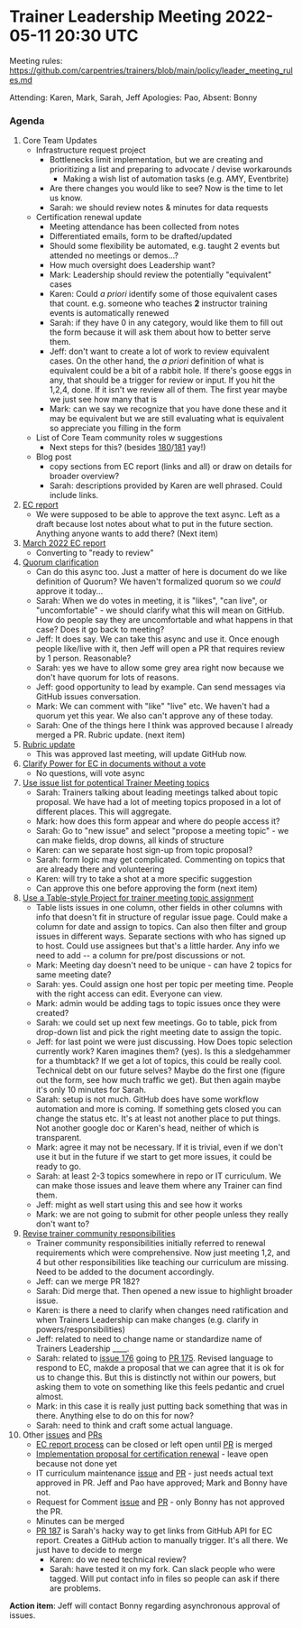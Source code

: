 # Trainer Leadership Meeting 2022-05-11 20:30 UTC

Meeting rules: https://github.com/carpentries/trainers/blob/main/policy/leader_meeting_rules.md

Attending: Karen, Mark, Sarah, Jeff
Apologies: Pao,
Absent: Bonny

### Agenda
1. Core Team Updates
    - Infrastructure request project
        - Bottlenecks limit implementation, but we are creating and 
        prioritizing a list and preparing to advocate / devise workarounds
            - Making a wish list of automation tasks (e.g. AMY, Eventbrite)
        - Are there changes you would like to see? Now is the time to let us 
        know.
        - Sarah: we should review notes & minutes for data requests
    - Certification renewal update
        - Meeting attendance has been collected from notes
        - Differentiated emails, form to be drafted/updated
        - Should some flexibility be automated, e.g. taught 2 events but 
        attended no meetings or demos...? 
        - How much oversight does Leadership want?
        - Mark: Leadership should review the potentially "equivalent" cases
        - Karen: Could _a priori_ identify some of those equivalent cases that 
        count. e.g. someone who teaches **2** instructor training events is 
        automatically renewed
        - Sarah: if they have 0 in any category, would like them to fill out 
        the form because it will ask them about how to better serve them.
        - Jeff: don't want to create a lot of work to review equivalent cases. 
        On the other hand, the _a priori_ definition of what is equivalent 
        could be a bit of a rabbit hole. If there's goose eggs in any, that 
        should be a trigger for review or input. If you hit the 1,2,4, done. If 
        it isn't we review all of them. The first year maybe we just see how 
        many that is
        - Mark: can we say we recognize that you have done these and it may be 
        equivalent but we are still evaluating what is equivalent so appreciate 
        you filling in the form
    - List of Core Team community roles w suggestions
        - Next steps for this? (besides 
          [180](https://github.com/carpentries/trainers/issues/180)/[181](https://github.com/carpentries/trainers/issues/181) 
          yay!)
    - Blog post
        - copy sections from EC report (links and all) or draw on details for 
        broader overview?
        - Sarah: descriptions provided by Karen are well phrased. Could include 
        links.
2. [EC report](https://github.com/carpentries/trainers/issues/168)
    - We were supposed to be able to approve the text async. Left as a draft 
    because lost notes about what to put in the future section. Anything anyone 
    wants to add there? (Next item)
3. [March 2022 EC report](https://github.com/carpentries/trainers/pull/178)
    - Converting to "ready to review"
4. [Quorum clarification](https://github.com/carpentries/trainers/issues/164)
    - Can do this async too. Just a matter of here is document do we like 
    definition of Quorum? We haven't formalized quorum so we *could* approve it 
    today...
    - Sarah: When we do votes in meeting, it is "likes", "can live", or  
    "uncomfortable" - we should clarify what this will mean on GitHub. How do 
    people say they are uncomfortable and what happens in that case? Does it go 
    back to meeting?
    - Jeff: It does say. We can take this async and use it. Once enough people 
    like/live with it, then Jeff will open a PR that requires review by 1 
    person. Reasonable?
    - Sarah: yes we have to allow some grey area right now because we don't 
    have quorum for lots of reasons. 
    - Jeff: good opportunity to lead by example. Can send messages via GitHub 
    issues conversation.
    - Mark: We can comment with "like" "live" etc. We haven't had a quorum yet 
    this year. We also can't approve any of these today.
    - Sarah: One of the things here I think was approved because I already 
    merged a PR. Rubric update. (next item)
5. [Rubric update](https://github.com/carpentries/trainers/issues/172)
    - This was approved last meeting, will update GitHub now.
6. [Clarify Power for EC in documents without a vote](https://github.com/carpentries/trainers/issues/176)
    - No questions, will vote async
7. [Use issue list for potentical Trainer Meeting topics](https://github.com/carpentries/trainers/issues/180)
    - Sarah: Trainers talking about leading meetings talked about topic 
    proposal. We have had a lot of meeting topics proposed in a lot of 
    different places. This will aggregate. 
    - Mark: how does this form appear and where do people access it?
    - Sarah: Go to "new issue" and select "propose a meeting topic"  - we can 
    make fields, drop downs, all kinds of structure
    - Karen: can we separate host sign-up from topic proposal?
    - Sarah: form logic may get complicated. Commenting on topics that are 
    already there and volunteering
    - Karen: will try to take a shot at a more specific suggestion
    - Can approve this one before approving the form (next item)
8. [Use a Table-style Project for trainer meeting topic assignment](https://github.com/carpentries/trainers/issues/181)
    - Table lists issues in one column, other fields in other columns with info 
    that doesn't fit in structure of regular issue page. Could make a column 
    for date and assign to topics. Can also then filter and group issues in 
    different ways. Separate sections with who has signed up to host. Could use 
    assignees but that's a little harder. Any info we need to add -- a column 
    for pre/post discussions or not. 
    - Mark: Meeting day doesn't need to be unique - can have 2 topics for same 
    meeting date?
    - Sarah: yes. Could assign one host per topic per meeting time. People with 
    the right access can edit. Everyone can view. 
    - Mark: admin would be adding tags to topic issues once they were created?
    - Sarah: we could set up next few meetings. Go to table, pick from 
    drop-down list and pick the right meeting date to assign the topic.
    - Jeff: for last point we were just discussing. How Does topic selection 
    currently work? Karen imagines them? (yes). Is this a sledgehammer for a 
    thumbtack? If we get a lot of topics, this could be really cool. Technical 
    debt on our future selves? Maybe do the first one (figure out the form, see 
    how much traffic we get). But then again maybe it's only 10 minutes for 
    Sarah.
    - Sarah: setup is not much. GitHub does have some workflow automation and 
    more is coming. If something gets closed you can change the status etc. 
    It's at least not another place to put things. Not another google doc or 
    Karen's head, neither of which is transparent.
    - Mark: agree it may not be necessary. If it is trivial, even if we don't 
    use it but in the future if we start to get more issues, it could be ready 
    to go. 
    - Sarah: at least 2-3 topics somewhere in repo or IT curriculum. We can 
    make those issues and leave them where any Trainer can find them. 
    - Jeff: might as well start using this and see how it works
    - Mark: we are not going to submit for other people unless they really 
    don't want to?
9. [Revise trainer community responsibilities](https://github.com/carpentries/trainers/issues/184)
    - Trainer community responsibilities initially referred to renewal 
    requirements which were comprehensive. Now just meeting 1,2, and 4 but 
    other responsibilities like teaching our curriculum are missing. Need to be 
    added to the document accordingly.
    - Jeff: can we merge PR 182?
    - Sarah: Did merge that. Then opened a new issue to highlight broader 
    issue. 
    - Karen: is there a need to clarify when changes need ratification and when 
    Trainers Leadership can make changes (e.g. clarify in 
    powers/responsibilities)
    - Jeff: related to need to change name or standardize name of Trainers 
    Leadership ____. 
    - Sarah: related to [issue 176](https://github.com/carpentries/trainers/issues/176) 
    going to [PR 175](https://github.com/carpentries/trainers/pull/175). 
    Revised language to respond to EC, makde a proposal that we can agree that 
    it is ok for us to change this. But this is distinctly not within our 
    powers, but asking them to vote on something like this feels pedantic and 
    cruel almost.
    - Mark: in this case it is really just putting back something that was in 
    there. Anything else to do on this for now?
    - Sarah: need to think and craft some actual language.
10. Other [issues](https://github.com/carpentries/trainers/issues?q=is%3Aopen+is%3Aissue+label%3AProposal+label%3Aapproved) 
and [PRs](https://github.com/carpentries/trainers/pulls)
    - [EC report process](https://github.com/carpentries/trainers/issues/168) 
    can be closed or left open until [PR](https://github.com/carpentries/trainers/pull/178) 
    is merged
    - [Implementation proposal for certification renewal](https://github.com/carpentries/trainers/issues/167) - 
    leave open because not done yet
    - IT curriculum maintenance [issue](https://github.com/carpentries/trainers/issues/82) 
    and [PR](https://github.com/carpentries/trainers/pull/126) - just needs 
    actual text approved in PR. Jeff and Pao have approved; Mark and Bonny have 
    not. 
    - Request for Comment [issue](https://github.com/carpentries/trainers/issues/101)
    and [PR](https://github.com/carpentries/trainers/pull/153) - only Bonny has 
    not approved the PR.
    - Minutes can be merged
    - [PR 187](https://github.com/carpentries/trainers/pull/187) is Sarah's 
    hacky way to get links from GitHub API for EC report. Creates a GitHub 
    action to manually trigger. It's all there. We just have to decide to merge
        - Karen: do we need technical review?
        - Sarah: have tested it on my fork. Can slack people who were tagged. 
        Will put contact info in files so people can ask if there are problems.

**Action item**: Jeff will contact Bonny regarding asynchronous approval of 
issues.
